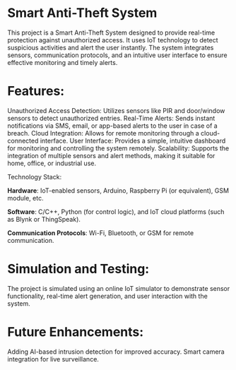 # Smart Anti-Theft System
This project is a Smart Anti-Theft System designed to provide real-time protection against unauthorized access. It uses IoT technology to detect suspicious activities and alert the user instantly. The system integrates sensors, communication protocols, and an intuitive user interface to ensure effective monitoring and timely alerts.

# Features:
Unauthorized Access Detection: Utilizes sensors like PIR and door/window sensors to detect unauthorized entries.
Real-Time Alerts: Sends instant notifications via SMS, email, or app-based alerts to the user in case of a breach.
Cloud Integration: Allows for remote monitoring through a cloud-connected interface.
User Interface: Provides a simple, intuitive dashboard for monitoring and controlling the system remotely.
Scalability: Supports the integration of multiple sensors and alert methods, making it suitable for home, office, or industrial use.

Technology Stack:

**Hardware**: IoT-enabled sensors, Arduino, Raspberry Pi (or equivalent), GSM module, etc.

**Software**: C/C++, Python (for control logic), and IoT cloud platforms (such as Blynk or ThingSpeak).

**Communication Protocols**: Wi-Fi, Bluetooth, or GSM for remote communication.

# Simulation and Testing:
The project is simulated using an online IoT simulator to demonstrate sensor functionality, real-time alert generation, and user interaction with the system.

#  Future Enhancements:
Adding AI-based intrusion detection for improved accuracy.
Smart camera integration for live surveillance.
